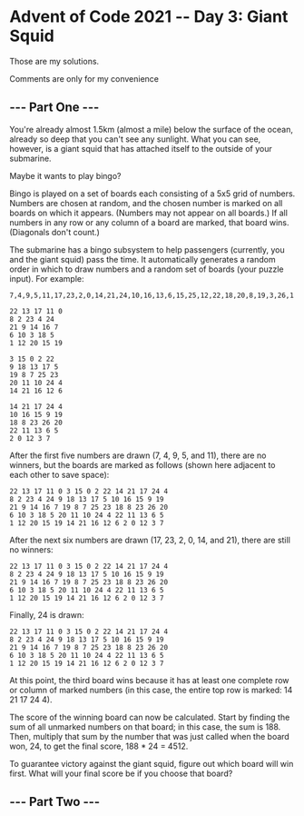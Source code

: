 # Advent of Code 2021 -- Day 3: Giant Squid

Those are my solutions.

Comments are only for my convenience

## --- Part One ---

You're already almost 1.5km (almost a mile) below the surface of the ocean, already so deep that you can't see any sunlight. What you can see, however, is a giant squid that has attached itself to the outside of your submarine.

Maybe it wants to play bingo?

Bingo is played on a set of boards each consisting of a 5x5 grid of numbers. Numbers are chosen at random, and the chosen number is marked on all boards on which it appears. (Numbers may not appear on all boards.) If all numbers in any row or any column of a board are marked, that board wins. (Diagonals don't count.)

The submarine has a bingo subsystem to help passengers (currently, you and the giant squid) pass the time. It automatically generates a random order in which to draw numbers and a random set of boards (your puzzle input). For example:

    7,4,9,5,11,17,23,2,0,14,21,24,10,16,13,6,15,25,12,22,18,20,8,19,3,26,1

    22 13 17 11 0
    8 2 23 4 24
    21 9 14 16 7
    6 10 3 18 5
    1 12 20 15 19

    3 15 0 2 22
    9 18 13 17 5
    19 8 7 25 23
    20 11 10 24 4
    14 21 16 12 6

    14 21 17 24 4
    10 16 15 9 19
    18 8 23 26 20
    22 11 13 6 5
    2 0 12 3 7

After the first five numbers are drawn (7, 4, 9, 5, and 11), there are no winners, but the boards are marked as follows (shown here adjacent to each other to save space):

    22 13 17 11 0 3 15 0 2 22 14 21 17 24 4
    8 2 23 4 24 9 18 13 17 5 10 16 15 9 19
    21 9 14 16 7 19 8 7 25 23 18 8 23 26 20
    6 10 3 18 5 20 11 10 24 4 22 11 13 6 5
    1 12 20 15 19 14 21 16 12 6 2 0 12 3 7

After the next six numbers are drawn (17, 23, 2, 0, 14, and 21), there are still no winners:

    22 13 17 11 0 3 15 0 2 22 14 21 17 24 4
    8 2 23 4 24 9 18 13 17 5 10 16 15 9 19
    21 9 14 16 7 19 8 7 25 23 18 8 23 26 20
    6 10 3 18 5 20 11 10 24 4 22 11 13 6 5
    1 12 20 15 19 14 21 16 12 6 2 0 12 3 7

Finally, 24 is drawn:

    22 13 17 11 0 3 15 0 2 22 14 21 17 24 4
    8 2 23 4 24 9 18 13 17 5 10 16 15 9 19
    21 9 14 16 7 19 8 7 25 23 18 8 23 26 20
    6 10 3 18 5 20 11 10 24 4 22 11 13 6 5
    1 12 20 15 19 14 21 16 12 6 2 0 12 3 7

At this point, the third board wins because it has at least one complete row or column of marked numbers (in this case, the entire top row is marked: 14 21 17 24 4).

The score of the winning board can now be calculated. Start by finding the sum of all unmarked numbers on that board; in this case, the sum is 188. Then, multiply that sum by the number that was just called when the board won, 24, to get the final score, 188 \* 24 = 4512.

To guarantee victory against the giant squid, figure out which board will win first. What will your final score be if you choose that board?

## --- Part Two ---
